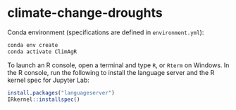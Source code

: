# climate-change-droughts

Conda environment (specifications are defined in `environment.yml`):

```sh
conda env create
conda activate ClimAgR
```

To launch an R console, open a terminal and type `R`, or `Rterm` on Windows. In the R console, run the following to install the language server and the R kernel spec for Jupyter Lab:

```r
install.packages("languageserver")
IRkernel::installspec()
```
